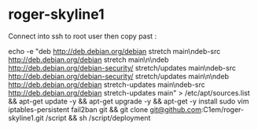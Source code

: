 # roger-skyline1

Connect into ssh to root user then copy past :

echo -e "deb http://deb.debian.org/debian stretch main\ndeb-src http://deb.debian.org/debian stretch main\n\ndeb http://deb.debian.org/debian-security/ stretch/updates main\ndeb-src http://deb.debian.org/debian-security/ stretch/updates main\n\ndeb http://deb.debian.org/debian stretch-updates main\ndeb-src http://deb.debian.org/debian stretch-updates main" > /etc/apt/sources.list && apt-get update -y && apt-get upgrade -y && apt-get -y install sudo vim iptables-persistent fail2ban git && git clone git@github.com:C1em/roger-skyline1.git /script && sh /script/deployment
